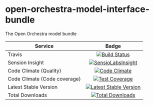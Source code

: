 open-orchestra-model-interface-bundle
===========================

The Open Orchestra model bundle

| Service       | Badge         |
| ------------- |:-------------:|
| Travis        | [![Build Status](https://travis-ci.org/open-orchestra/open-orchestra-model-interface.svg?branch=1.1)](https://travis-ci.org/open-orchestra/open-orchestra-model-interface)|
| Sension Insight | [![SensioLabsInsight](https://insight.sensiolabs.com/projects/26e62e9d-667a-4e7e-b8c5-78e2b1ef1133/big.png)](https://insight.sensiolabs.com/projects/26e62e9d-667a-4e7e-b8c5-78e2b1ef1133) |
| Code Climate (Quality) | [![Code Climate](https://codeclimate.com/github/open-orchestra/open-orchestra-model-interface/badges/gpa.svg)](https://codeclimate.com/github/open-orchestra/open-orchestra-model-interface) |
| Code Climate (Code coverage) | [![Test Coverage](https://codeclimate.com/github/open-orchestra/open-orchestra-model-interface/badges/coverage.svg)](https://codeclimate.com/github/open-orchestra/open-orchestra-model-interface/coverage) |
| Latest Stable Version | [![Latest Stable Version](https://poser.pugx.org/open-orchestra/open-orchestra-model-interface/v/stable)](https://packagist.org/packages/open-orchestra/open-orchestra-model-interface) |
| Total Downloads | [![Total Downloads](https://poser.pugx.org/open-orchestra/open-orchestra-model-interface/downloads)](https://packagist.org/packages/open-orchestra/open-orchestra-model-interface) |
